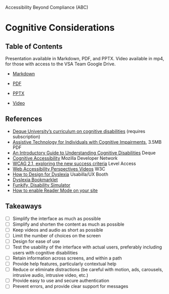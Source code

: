Accessibility Beyond Compliance (ABC)
# Cognitive Considerations

## Table of Contents

Presentation available in Markdown, PDF, and PPTX. Video available in mp4, for those with access to the VSA Team Google Drive.

* [Markdown](https://github.com/department-of-veterans-affairs/va.gov-team/blob/master/teams/vsa/accessibility/learning-sessions/abc03-cognitive-considerations/abc03-cognitive-considerations.md)

* [PDF](https://github.com/department-of-veterans-affairs/va.gov-team/blob/master/teams/vsa/accessibility/learning-sessions/abc03-cognitive-considerations/2020-01-24-Cognitive-Considerations.pdf)

* [PPTX](https://github.com/department-of-veterans-affairs/va.gov-team/blob/master/teams/vsa/accessibility/learning-sessions/abc03-cognitive-considerations/2020-01-24-Cognitive-Considerations.pptx)

* [Video](https://drive.google.com/open?id=1hL47Gj7nK3bZupzcjkyZwDK_HjyZwFiv)

## References

* [Deque University’s curriculum on cognitive disabilities](https://dequeuniversity.com/) (requires subscription)
* [Assistive Technology for Individuals with Cognitive Impairments](http://idahoat.org/Portals/60/Documents/Services/Resources/AT_CognitiveImpairmentsHandbook.pdf), 3.5MB PDF
* [An Introductory Guide to Understanding Cognitive Disabilities](https://www.deque.com/blog/an-introductory-guide-to-understanding-cognitive-disabilities/) Deque
* [Cognitive Accessibility](https://developer.mozilla.org/en-US/docs/Web/Accessibility/Cognitive_accessibility) Mozilla Developer Network
* [WCAG 2.1, exploring the new success criteria](https://dev-level-access.pantheonsite.io/wcag-2-1-exploring-new-success-criteria/) Level Access
* [Web Accessibility Perspectives Videos](https://www.w3.org/WAI/perspective-videos/) W3C
* [How to Design for Dyslexia](https://usabilla.com/blog/how-to-design-for-dyslexia/) Usabilla/UX Booth
* [Dyslexia Bookmarklet](https://data.qz.com/2016/dyslexia/)
* [Funkify, Disability Simulator](https://www.funkify.org)
* [How to enable Reader Mode on your site](https://mathiasbynens.be/notes/safari-reader)

## Takeaways

- [ ] Simplify the interface as much as possible
- [ ] Simplify and shorten the content as much as possible
- [ ] Keep videos and audio as short as possible
- [ ] Limit the number of choices on the screen
- [ ] Design for ease of use
- [ ] Test the usability of the interface with actual users, preferably including users with cognitive disabilities
- [ ] Retain information across screens, and within a path
- [ ] Provide help features, particularly contextual help
- [ ] Reduce or eliminate distractions (be careful with motion, ads, carousels, intrusive audio, intrusive video, etc.)
- [ ] Provide easy to use and secure authentication
- [ ] Prevent errors, and provide clear support for messages
